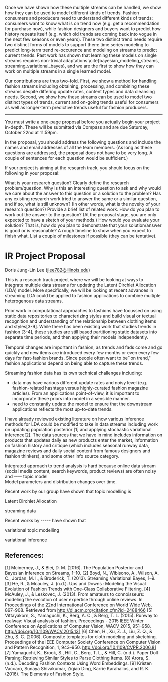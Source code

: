 
Once we have shown how these multiple streams can be handled, we show how they can be used to model different kinds of trends. Fashion consumers and producers need to understand different kinds of trends: consumers want to know what is on trend now (e.g. get a recommendation for purchase now), while fashion designers and buyers want to predict how history repeats itself (e.g. which old trends are coming back into vogue in the next few seasons or even years). These two distinct trend needs require two distinct forms of models to support them: time series modeling to predict long-term trend re-occurence and modeling on streams to predict current trends. Past work has shown that learning these models on single streams requires non-trivial adaptations \cite{bayesian_modeling_streams, streaming_variational_bayes}, and we are the first to show how they can work on multiple streams in a single learned model.

Our contributions are thus two-fold. First, we show a method for handling fashion streams including obtaining, processing, and combining these streams despite differing update rates, content types and data cleansing needs. Second, we show how these streams can be used to model two distinct types of trends, current and on-going trends useful for consumers as well as longer-term predictive trends useful for fashion producers. 


-----------------------------------
You must write a one-page proposal before you actually begin your project in-depth. These will be submitted via Compass and are due Saturday, October 22nd at 11:59pm.

In the proposal, you should address the following questions and include the names and email addresses of all the team members. (As long as these questions are addressed, the proposal does not have to be very long. A couple of sentences for each question would be sufficient.)

If your project is aiming at the research track, you should focus on the following in your proposal:

What is your research question? Clearly define the research problem/question.
Why is this an interesting question to ask and why would we care about the answer to this question or a solution to the problem?
Has any existing research work tried to answer the same or a similar question, and if so, what is still unknown? (In other words, what is the novelty of your research question?) Provide a brief list of related work.
How do you plan to work out the answer to the question? (At the proposal stage, you are only expected to have a sketch of your methods.)
How would you evaluate your solution? That is, how do you plan to demonstrate that your solution/answer is good or is reasonable?
A rough timeline to show when you expect to finish what. List a couple of milestones if possible (they can be tentative).


# IR Project Proposal 
Doris Jung-Lin Lee (jlee782@illinois.edu)

This is a research track project where we will be looking at ways to integrate multiple data streams for updating the Latent Dirchlet Allocation (LDA) model. More specifically, we will be looking at recent advances in streaming LDA could be applied to fashion applications to combine multiple heterogenous data streams.


Prior work in computational approaches to fashions have focussed on using static data repositories to characterizing styles and build  visual or textual recognition and understanding of the relationship between clothing items and styles[3-9]. While there has been existing work that studies trends in fashion [3-4], these studies are still based partitioning static datasets into separate time periods, and then applying their models independently. 

Temporal changes are important in fashion, as trends and fads come and go quickly and new items are introduced every few months or even every few days for fast-fashion brands. Since people often want to be``on trend," fashion applications depend on being able to capture these trends. 

Streaming fashion data has its own technical challenges including: 

  - data may have various different update rates and noisy level (e.g. fashion-related hashtags versus highly-curated fashion magazine articles). From an applications point-of-view, it is important to incorporate these priors into model in a sensible manner.
  - need to constantly update the model to ensure that the downstream applications reflects the most up-to-date trends.


I have already reviewed existing literature on how various inference methods for LDA could be modified to take in data streams including work on updating population posterior [1] and applying stochastic variational inference[2]. The data sources that we have in mind includes information on products that updates daily as new products enter the market, information on fashion history and critique (which includes seasonal runway data, magazine reviews and daily social content from famous designers and fashion thinkers), and some other info source category.



Integrated approach to trend analysis is hard because online data stream (social media content, search keywords, product reviews) are often noisy and ---- topic model  
Model parameters and distribution changes over time.


Recent work by our group have shown that topic modelling is 



Latent Dirchlet Allocation 

streaming data

Recent works by ----- have shown that 



variational topic modelling 

variational inference 

## References: 
[1] Mcinerney, J., & Blei, D. M. (2016). The Population Posterior and Bayesian Inference on Streams, 1–10.
[2] Boyd, N., Wibisono, A., Wilson, A. C., Jordan, M. I., & Broderick, T. (2013). Streaming Variational Bayes, 1–9.
[3]  He, R., & Mcauley, J. (n.d.). Ups and Downs : Modeling the Visual Evolution of Fashion Trends with One-Class Collaborative Filtering.
[4] McAuley, J., & Leskovec, J. (2013). From amateurs to connoisseurs: modeling the evolution of user expertise through online reviews. In Proceedings of the 22nd International Conference on World Wide Web, 897–908. Retrieved from http://dl.acm.org/citation.cfm?id=2488466
[5] Vittayakorn, S., Yamaguchi, K., Berg, A. C., & Berg, T. L. (2015). Runway to realway: Visual analysis of fashion. Proceedings - 2015 IEEE Winter Conference on Applications of Computer Vision, WACV 2015, 951–958. http://doi.org/10.1109/WACV.2015.131
[6] Chen, H., Xu, Z. J., Liu, Z. Q., & Zhu, S. C. (2006). Composite templates for cloth modeling and sketching. Proceedings of the IEEE Computer Society Conference on Computer Vision and Pattern Recognition, 1, 943–950. http://doi.org/10.1109/CVPR.2006.81
[7] Yamaguchi, K., Brook, S., Hill, C., Berg, T. L., & Hill, C. (n.d.). Paper Doll Parsing: Retrieving Similar Styles to Parse Clothing Items.
[8] Arora, S. (n.d.). Decoding Fashion Contexts Using Word Embeddings.
[9] Kristen Vaccaro, Sunaya Shivakumar, Ziqiao Ding, Karrie Karahalios, and R. K. (2016). The Elements of Fashion Style.

